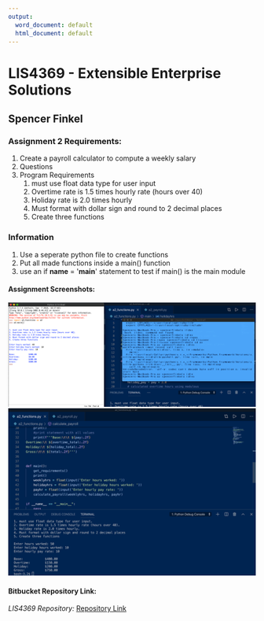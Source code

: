 ```yaml
---
output:
  word_document: default
  html_document: default
---
```


# LIS4369 - Extensible Enterprise Solutions 

## Spencer Finkel

### **Assignment 2 Requirements:** 
1. Create a payroll calculator to compute a weekly salary
2. Questions
3. Program Requirements
    1. must use float data type for user input
    2. Overtime rate is 1.5 times hourly rate      (hours over 40)
    3. Holiday rate is 2.0 times hourly
    4. Must format with dollar sign and round      to 2 decimal places
    5. Create three functions


### **Information**
1. Use a seperate python file to create functions
2. Put all made functions inside a main() function
3. use an if __name__ = '__main__' statement to test if main() is the main module 


#### Assignment Screenshots:

![Screenshot of A2_payroll_calculator running IDLE](png/a2_idle.png "A2 IDLE")
![Screenshot of A2_payroll_calculator running VScode](png/a2_vs.png "a2 VScode")



#### Bitbucket Repository Link:

*LIS4369 Repository:*
[Repository Link](https://bitbucket.org/stolidMiscellanea/lis4369/src/master/)